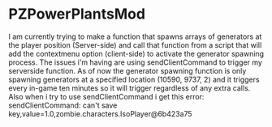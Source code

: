 # PZPowerPlantsMod
I am currently trying to make a function that spawns arrays of generators at the player position (Server-side) and call that function from a script that will add the contextmenu option (client-side) to activate the generator spawning process.
The issues i'm having are using sendClientCommand to trigger my serverside function. As of now the generator spawning function is only spawning generators at a specified location (10590, 9737, 2) and it triggers every in-game ten minutes so it will trigger regardless of any extra calls.
Also when i try to use sendClientCommand i get this error:
sendClientCommand: can't save key,value=1.0,zombie.characters.IsoPlayer@6b423a75
